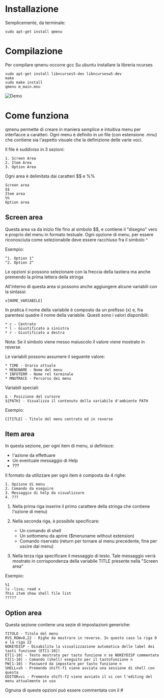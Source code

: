 # Installazione
Semplicemente, da terminale:

    sudo apt-get install qmenu


# Compilazione
Per compilare qmenu occorre gcc
Su ubuntu installare la libreria ncurses

    sudo apt-get install libncurses5-dev libncursesw5-dev
    make
    sudo make install
    qmenu m_main.mnu

![Demo](https://raw.githubusercontent.com/teopost/qmenu/master/qmenu.gif)

# Come funziona
qmenu permette di creare in maniera semplice e intuitiva menu per interfacce a caratteri.
Ogni menu è definito in un file (con estensione .mnu) che contiene sia l'aspetto visuale che la definizione delle varie voci.

Il file è suddiviso in 3 sezioni:

    1. Screen Area
    2. Item Area
    3. Option Area

Ogni area è delimitata dai caratteri $$ e %%

    Screen area
    $$
    Item area
    %%
    Option area

## Screen area
Questa area va da inizio file fino al simbolo $$, e contiene il "disegno" vero e proprio del menu in formato testuale.
Ogni opzione di menu, per essere riconosciuta come selezionabile deve essere racchiuso fra il simbolo ^

Esempio:

    ^1. Option 1^
    ^2. Option 2^

Le opzioni si possono selezionare con la freccia della tastiera ma anche premendo la prima lettera della stringa

All'interno di questa area si possono anche aggiungere alcune variabili con la sintassi:

    x[NOME_VARIABILE]

In pratica il nome della variabile è composto da un prefisso (x) e, fra parentesi quadre il nome della variabile. Questi sono i valori disponibili:

    * c - Centrato
    * l - Giustificato a sinistra
    * r - Giustificato a destra

Nota: Se il simbolo viene messo maiuscolo il valore viene mostrato in reverse

Le variabili possono assumere il seguente valore:

    * TIME - Orario attuale
    * MENUNAME - Nome del menu
    * INFOTERM - Nome rel terminale
    * MNUTRACE - Percorso dei menu

Variabili speciali:

    & - Posizione del cursore
    ${PATH} - Visualizza il contenuto della variabile d'ambiente PATH

Esempio:

	C[TITLE] - Titolo del menu centrato ed in reverse

## Item area
In questa sezione, per ogni item di menu, si definisce:

* l'azione da effettuare
* Un eventuale messaggio di Help
* ???

Il formato da utilizzare per ogni item è composta da 4 righe:

    1. Opzione di menu
    2. Comando da eseguire
    3. Messaggio di help da visualizzare
    4. ???


1. Nella prima riga inserire il primo carattere della stringa che contiene l'ozione di menu)
2. Nella seconda riga, è possibile specificare:

    * Un comando di shell
    * Un sottomenu da aprire ($menuname without extension)
    * Comando riservato (return per tornare al menu precedente, fine per uscire dal menu)

3. Nella terza riga specificare il messaggio di testo.
Tale messaggio verrà mostrato in corrispondenza della variabile TITLE presente nella "Screen area"

Esempio:

    %1
    ls -lisa; read x
    This item show shell file list
    ?????


## Option area
Questa sezione contiene una sezie di impostazioni generiche:

    TITOLO - Titolo del menu
    RVS_ROW=0,22 - Righe da mostrare in reverse. In questo caso la riga 0 e la riga 22
    NOKEYDISP - Disabilita la visualizzazione automatica delle label dei tasti funzione (ET[1-10])
    ET[1-10] - Testo mostrato per tasto funzione n se NOKEYDISP commentato
    FZ[1-10] - Comando (shell) eseguito per il tastofunzione n
    PW[1-10] - Password da impostare per tasto funzione n
    SHELL=sh - Premendo shift-f1 viene avviata una sessione di shell con questa
    EDITOR=vi - Premente shift-f2 viene avviato il vi con l'editing del menu attualmente in uso

Ognuna di queste opzioni può essere commentata con il #

